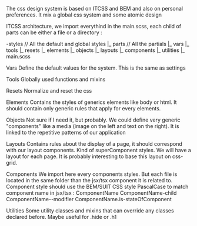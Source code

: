 The css design system is based on ITCSS and BEM and also on personal preferences.
It mix a global css system and some atomic design

ITCSS architecture, we import everythind in the main.scss, each child of parts
can be either a file or a directory :

-styles // All the default and global styles
  |_ parts  // All the partials
    |_ vars
    |_ tools
    |_ resets
    |_ elements
    |_ objects
    |_ layouts
    |_ components
    |_ utilities
  |_ main.scss


Vars
Define the default values for the system. This is the same as settings

Tools
Globally used functions and mixins

Resets
Normalize and reset the css

Elements
Contains the styles of generics elements like body or html. It should contain only
generic rules that apply for every elements.

Objects
Not sure if I need it, but probably. We could define very generic "components"
like a media (image on the left and text on the right). It is linked to
the repetitive patterns of our application

Layouts
Contains rules about the display of a page, it should correspond with our layout
components. Kind of superComponent styles. We will have a layout for each page.
It is probably interesting to base this layout on css-grid.

Components
We import here every components styles. But each file is located in the same
folder than the jsx/tsx component it is related to.
Component style should use the BEM/SUIT CSS style PascalCase to match component
name in jsx/tsx :
  ComponentName
  ComponentName-child
  ComponentName--modifier
  ComponentName.is-stateOfComponent

Utilities
Some utility classes and mixins that can override any classes declared before. Maybe useful
for .hide or .h1

